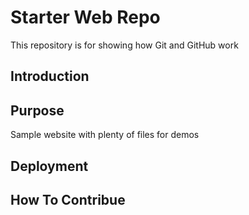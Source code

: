 # Starter Web Repo

This repository is for showing how Git and GitHub work

## Introduction

## Purpose

Sample website with plenty of files for demos

## Deployment

## How To Contribue